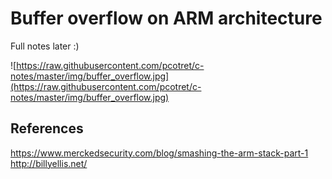 # Buffer overflow on ARM architecture
Full notes later :)

![https://raw.githubusercontent.com/pcotret/c-notes/master/img/buffer_overflow.jpg](https://raw.githubusercontent.com/pcotret/c-notes/master/img/buffer_overflow.jpg)
## References
https://www.merckedsecurity.com/blog/smashing-the-arm-stack-part-1
http://billyellis.net/
